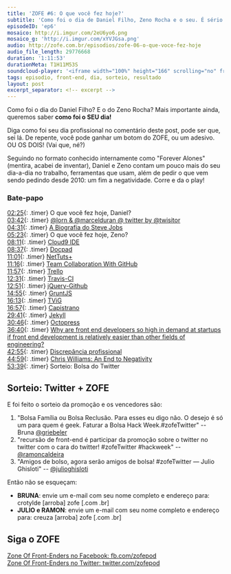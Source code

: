 ```yaml
---
title: 'ZOFE #6: O que você fez hoje?'
subtitle: 'Como foi o dia de Daniel Filho, Zeno Rocha e o seu. É sério.'
episodeID: 'ep6'
mosaico: http://i.imgur.com/2eU6yo6.png
mosaico_g: 'http://i.imgur.com/xYVJGsa.png'
audio: http://zofe.com.br/episodios/zofe-06-o-que-voce-fez-hoje
audio_file_length: 29776668
duration: '1:11:53'
durationMeta: T1H11M53S
soundcloud-player: '<iframe width="100%" height="166" scrolling="no" frameborder="no" src="https://w.soundcloud.com/player/?url=https%3A//api.soundcloud.com/tracks/155519268%3Fsecret_token%3Ds-d2QoA&amp;color=ff5500&amp;auto_play=false&amp;hide_related=true&amp;show_artwork=true&amp;show_comments=false&amp;show_user=false&amp;show_reposts=false"></iframe>'
tags: episodio, front-end, dia, sorteio, resultado
layout: post
excerpt_separator: <!-- excerpt -->
---
```



Como foi o dia do Daniel Filho? E o do Zeno Rocha? Mais importante ainda, queremos saber **como foi o SEU dia!**

Diga como foi seu dia profissional no comentário deste post, pode ser que, sei lá. De repente, você pode ganhar um botom do ZOFE, ou um adesivo. OU OS DOIS! (Vai que, né?)
<!-- excerpt -->

Seguindo no formato conhecido internamente como "Forever Alones" (mentira, acabei de inventar), Daniel e Zeno contam um pouco mais do seu dia-a-dia no trabalho, ferramentas que usam, além de pedir o que vem sendo pedindo desde 2010: um fim a negatividade. Corre e da o play!

### Bate-papo

[02:25](#t=0:2:25){: .timer} O que você fez hoje, Daniel?<br>
[03:42](#t=0:3:42){: .timer} [@lorn & @marcelduran @ twitter by @twisitor](https://twitter.com/twisitor/status/306878539318300672)<br>
[04:31](#t=0:4:31){: .timer} [A Biografia do Steve Jobs](http://www.amazon.com.br/Steve-Jobs-ebook/dp/B004W2UBYW/ref=sr_1_1?s=digital-text&ie=UTF8&qid=1363035262&s/r=1-1)<br>
[05:23](#t=0:5:23){: .timer} O que você fez hoje, Zeno?<br>
[08:11](#t=0:8:11){: .timer} [Cloud9 IDE](http://c9.io/)<br>
[08:37](#t=0:8:37){: .timer} [Docpad](http://docpad.org/)<br>
[11:01](#t=0:11:01){: .timer} [NetTuts+](http://net.tutsplus.com/)<br>
[11:16](#t=0:11:16){: .timer} [Team Collaboration With GitHub](http://net.tutsplus.com/articles/general/team-collaboration-with-github/)<br>
[11:57](#t=0:11:57){: .timer} [Trello](http://trello.com/)<br>
[12:31](#t=0:12:31){: .timer} [Travis-CI](http://travis-ci.org)<br>
[12:51](#t=0:12:51){: .timer} [jQuery-Github](https://github.com/zenorocha/jquery-github)<br>
[14:55](#t=0:14:55){: .timer} [GruntJS](http://gruntjs.com/)<br>
[16:13](#t=0:16:13){: .timer} [TViG](http://tvig.ig.com.br/)<br>
[16:57](#t=0:16:57){: .timer} [Capistrano](http://capistranorb.com/)<br>
[29:41](#t=0:29:41){: .timer} [Jekyll](http://jekyllrb.com/)<br>
[30:46](#t=0:30:46){: .timer} [Octopress](http://octopress.org/)<br>
[36:40](#t=0:36:40){: .timer} [Why are front end developers so high in demand at startups if front end development is relatively easier than other fields of engineering?](https://www.quora.com/Startups/Why-are-front-end-developers-so-high-in-demand-at-startups-if-front-end-development-is-relatively-easier-than-other-fields-of-engineering)<br>
[42:55](#t=0:42:55){: .timer} [Discrepância profissional](http://i.imgur.com/aX8LXyu.png)<br>
[44:59](#t=0:44:59){: .timer} [Chris Williams: An End to Negativity](http://jsconf.eu/2011/an_end_to_negativity.html)<br>
[53:39](#t=0:53:39){: .timer} Sorteio: Bolsa do Twitter<br>

## Sorteio: Twitter + ZOFE
E foi feito o sorteio da promoção e os vencedores são:

1. "Bolsa Família ou Bolsa Reclusão. Para esses eu digo não. O desejo é só um para quem é geek. Faturar a Bolsa Hack Week.#zofeTwitter" -- Bruna [@griebeler](http://twitter.com/griebeler)
2. "recursão de front-end é participar da promoção sobre o twitter no twitter com o cara do twitter! #zofeTwitter #hackweek" -- [@ramoncaldeira](http://twitter.com/ramoncaldeira)
3. "Amigos de bolso, agora serão amigos de bolsa! #zofeTwitter — Julio Ghisloti" -- [@julioghisloti](http://twitter.com/julioghisloti)

Então não se esqueçam:

* **BRUNA**: envie um e-mail com seu nome completo e endereço para: crotylde \[arroba\] zofe \[.com .br\]
* **JULIO e RAMON**: envie um e-mail com seu nome completo e endereço para: creuza \[arroba\] zofe \[.com .br\]

## Siga o ZOFE

[Zone Of Front-Enders no Facebook: fb.com/zofepod](http://fb.com/zofepod/ "ZOFE no Facebook: fb.com/zofepod")<br>
[Zone Of Front-Enders no Twitter: twitter.com/zofepod](http://twitter.com/zofepod/ "ZOFE no Twitter")<br>

